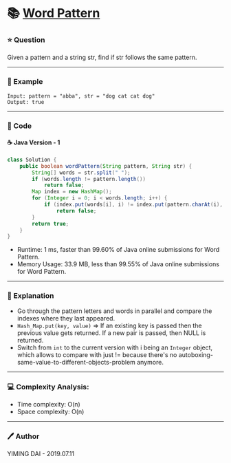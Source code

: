 # :books: [Word Pattern](https://leetcode.com/problems/word-pattern/)

### :star: Question

Given a pattern and a string str, find if str follows the same pattern.

--- 

### :car: Example
```
Input: pattern = "abba", str = "dog cat cat dog"
Output: true
```
---

### :hammer: Code

#### :coffee: Java Version - 1

```java
class Solution {
    public boolean wordPattern(String pattern, String str) {
        String[] words = str.split(" ");
        if (words.length != pattern.length())
            return false;
        Map index = new HashMap();
        for (Integer i = 0; i < words.length; i++) {
            if (index.put(words[i], i) != index.put(pattern.charAt(i), i))
                return false;
        }
        return true;
    }
}
```

- Runtime: 1 ms, faster than 99.60% of Java online submissions for Word Pattern.
- Memory Usage: 33.9 MB, less than 99.55% of Java online submissions for Word Pattern.

---

### :pencil: Explanation

- Go through the pattern letters and words in parallel and compare the indexes where they last appeared.
- `Hash_Map.put(key, value)` => If an existing key is passed then the previous value gets returned. If a new pair is passed, then NULL is returned.
- Switch from `int` to the current version with i being an `Integer` object, which allows to compare with just != because there's no autoboxing-same-value-to-different-objects-problem anymore.

---

### :computer: Complexity Analysis:

- Time complexity: O(n)
- Space complexity: O(n)

---

### :pen: Author

YIMING DAI - 2019.07.11
